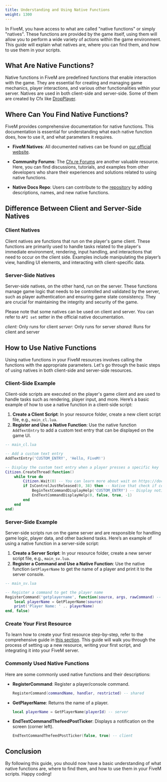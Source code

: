 ```yaml
---
title: Understanding and Using Native Functions
weight: 1300
---
```


In FiveM, you have access to what are called "native functions" or simply "natives". These functions are provided by the game itself, using them will allow you to perform a wide variety of actions within the game environment. This guide will explain what natives are, where you can find them, and how to use them in your scripts.

## What Are Native Functions?
Native functions in FiveM are predefined functions that enable interaction with the game. They are essential for creating and managing game mechanics, player interactions, and various other functionalities within your server. Natives are used in both client-side and server-side. Some of them are created by Cfx like [DropPlayer](/natives/?_0xBA0613E1).


## Where Can You Find Native Functions?
FiveM provides comprehensive documentation for native functions. This documentation is essential for understanding what each native function does, how to use it, and what parameters it requires.

- **FiveM Natives**: All documented natives can be found on [our official website](/natives/).

- **Community Forums**: The [Cfx.re Forums](https://forum.cfx.re/) are another valuable resource. Here, you can find discussions, tutorials, and examples from other developers who share their experiences and solutions related to using native functions.

- **Native Docs Repo**: Users can contribute to the [repository](https://github.com/citizenfx/natives) by adding descriptions, names, and new native functions.

## Difference Between Client and Server-Side Natives

### Client Natives
Client natives are functions that run on the player's game client. These functions are primarily used to handle tasks related to the player's immediate environment, rendering, input handling, and interactions that need to occur on the client side. Examples include manipulating the player’s view, handling UI elements, and interacting with client-specific data.
<!-- Maybe found some better examples explanation -->

### Server-Side Natives
Server-side natives, on the other hand, run on the server. These functions manage game logic that needs to be controlled and validated by the server, such as player authentication and ensuring game state consistency. They are crucial for maintaining the integrity and security of the game.

Please note that some natives can be used on client and server. You can refer to `API set` setter in the official native documentation.

*client:* Only runs for client
*server:* Only runs for server
*shared:* Runs for client and server

<!-- ### RPC Natives
-- TO DO -->

## How to Use Native Functions
Using native functions in your FiveM resources involves calling the functions with the appropriate parameters. Let's go through the basic steps of using natives in both client-side and server-side resources.

### Client-Side Example
Client-side scripts are executed on the player's game client and are used to handle tasks such as rendering, player input, and more. Here’s a basic example of how to use a native function in a client-side script:

1. **Create a Client Script**: In your resource folder, create a new client script file, e.g., `main_cl.lua`.
2. **Register and Use a Native Function**: Use the native function `AddTextEntry` to add a custom text entry that can be displayed on the game UI.

```lua
-- main_cl.lua

-- Add a custom text entry
AddTextEntry('CUSTOM_ENTRY', 'Hello, FiveM!')

-- Display the custom text entry when a player presses a specific key
Citizen.CreateThread(function()
    while true do
        Citizen.Wait(0) -- You can learn more about wait on https://docs.fivem.net/docs/developers/scripting-reference/runtimes/lua/functions/Citizen.Wait
        if IsControlJustReleased(0, 38) then -- Native that check if control E is released
            BeginTextCommandDisplayHelp('CUSTOM_ENTRY') -- Display notification with another native
            EndTextCommandDisplayHelp(0, false, true, -1)
        end
    end
end)
```

### Server-Side Example
Server-side scripts run on the game server and are responsible for handling game logic, player data, and other backend tasks. Here’s an example of using a native function in a server-side script:

1. **Create a Server Script**: In your resource folder, create a new server script file, e.g., `main_sv.lua`.
2. **Register a Command and Use a Native Function**: Use the native function `GetPlayerName` to get the name of a player and print it to the server console.

```lua
-- main_sv.lua

-- Register a command to get the player name
RegisterCommand('getplayername', function(source, args, rawCommand) -- This is also a native to register a player/console command
    local playerName = GetPlayerName(source)
    print('Player Name: ' .. playerName)
end, false)
```

### Create Your First Resource
To learn how to create your first resource step-by-step, refer to the comprehensive guide in [this section](/docs/developers/scripting-manual/introduction/creating-your-first-script). This guide will walk you through the process of setting up a new resource, writing your first script, and integrating it into your FiveM server.

### Commonly Used Native Functions
Here are some commonly used native functions and their descriptions:

- **RegisterCommand**: Register a player/console command.
  ```lua
  RegisterCommand(commandName, handler, restricted) -- shared
  ```

- **GetPlayerName**: Returns the name of a player.
  ```lua
  local playerName = GetPlayerName(playerId) -- server
  ```

- **EndTextCommandThefeedPostTicker**: Displays a notification on the screen (corner left).
  ```lua
  EndTextCommandThefeedPostTicker(false, true) -- client
  ```

## Conclusion
By following this guide, you should now have a basic understanding of what native functions are, where to find them, and how to use them in your FiveM scripts. Happy coding!